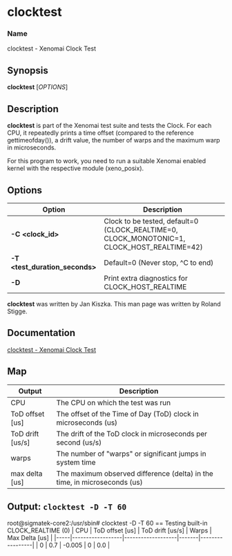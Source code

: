 # clocktest

### Name

clocktest - Xenomai Clock Test

## Synopsis

**clocktest** \[_OPTIONS_\]

## Description

**clocktest** is part of the Xenomai test suite and tests the Clock. For each CPU, it repeatedly prints a time offset (compared to the reference gettimeofday()), a drift value, the number of warps and the maximum warp in microseconds.

For this program to work, you need to run a suitable Xenomai enabled kernel with the respective module (xeno\_posix).

## Options
| Option                       | Description                                                             |
|------------------------------|-------------------------------------------------------------------------|
| **\-C <clock_id>**              | Clock to be tested, default=0 (CLOCK_REALTIME=0, CLOCK_MONOTONIC=1, CLOCK_HOST_REALTIME=42) |
| **\-T <test_duration_seconds>** | Default=0 (Never stop, ^C to end)                                      |
| **\-D**                         | Print extra diagnostics for CLOCK_HOST_REALTIME                         |

**clocktest** was written by Jan Kiszka. This man page was written by Roland Stigge.

## Documentation
<a href="https://manpages.debian.org/unstable/xenomai-system-tools/clocktest.1.en.html" target="_blank">clocktest - Xenomai Clock Test</a>  

## Map
| Output | Description |
| --- | --- |
| CPU | The CPU on which the test was run |
| ToD offset [us] | The offset of the Time of Day (ToD) clock in microseconds (us) |
| ToD drift [us/s] | The drift of the ToD clock in microseconds per second (us/s) |
| warps | The number of "warps" or significant jumps in system time |
| max delta [us] | The maximum observed difference (delta) in the time, in microseconds (us) |



## Output: `clocktest -D -T 60`  
root@sigmatek-core2:/usr/sbin# clocktest -D -T 60
== Testing built-in CLOCK_REALTIME (0)
| CPU | ToD offset [us] | ToD drift [us/s] | Warps | Max Delta [us] |
|-----|------------------|-------------------|-------|-----------------|
|   0 |              0.7 |            -0.005 |     0 |             0.0 |

